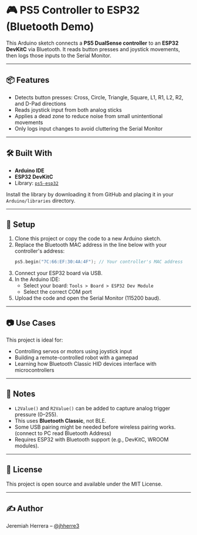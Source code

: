 # 🎮 PS5 Controller to ESP32 (Bluetooth Demo)

This Arduino sketch connects a **PS5 DualSense controller** to an **ESP32 DevKitC** via Bluetooth. It reads button presses and joystick movements, then logs those inputs to the Serial Monitor.

---

## 📦 Features

- Detects button presses: Cross, Circle, Triangle, Square, L1, R1, L2, R2, and D-Pad directions
- Reads joystick input from both analog sticks
- Applies a dead zone to reduce noise from small unintentional movements
- Only logs input changes to avoid cluttering the Serial Monitor

---

## 🛠️ Built With

- **Arduino IDE**
- **ESP32 DevKitC**
- Library: [`ps5-esp32`](https://github.com/rodneybakiskan/ps5-esp32)

Install the library by downloading it from GitHub and placing it in your `Arduino/libraries` directory.

---

## 📲 Setup

1. Clone this project or copy the code to a new Arduino sketch.
2. Replace the Bluetooth MAC address in the line below with your controller's address:
   ```cpp
   ps5.begin("7C:66:EF:30:4A:4F"); // Your controller's MAC address
   ```
3. Connect your ESP32 board via USB.
4. In the Arduino IDE:
   - Select your board: `Tools > Board > ESP32 Dev Module`
   - Select the correct COM port
5. Upload the code and open the Serial Monitor (115200 baud).

---

## 📷 Use Cases

This project is ideal for:

- Controlling servos or motors using joystick input
- Building a remote-controlled robot with a gamepad
- Learning how Bluetooth Classic HID devices interface with microcontrollers

---

## 🧠 Notes

- `L2Value()` and `R2Value()` can be added to capture analog trigger pressure (0–255).
- This uses **Bluetooth Classic**, not BLE.
- Some USB pairing might be needed before wireless pairing works. (connect to PC read Bluetooth Address)
- Requires ESP32 with Bluetooth support (e.g., DevKitC, WROOM modules).

---

## 📄 License

This project is open source and available under the MIT License.

---

## ✍️ Author

Jeremiah Herrera – [@jhherre3](https://github.com/jhherre3)
